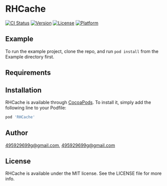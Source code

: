 # RHCache

[![CI Status](https://img.shields.io/travis/495929699g@gmail.com/RHCache.svg?style=flat)](https://travis-ci.org/495929699g@gmail.com/RHCache)
[![Version](https://img.shields.io/cocoapods/v/RHCache.svg?style=flat)](https://cocoapods.org/pods/RHCache)
[![License](https://img.shields.io/cocoapods/l/RHCache.svg?style=flat)](https://cocoapods.org/pods/RHCache)
[![Platform](https://img.shields.io/cocoapods/p/RHCache.svg?style=flat)](https://cocoapods.org/pods/RHCache)

## Example

To run the example project, clone the repo, and run `pod install` from the Example directory first.

## Requirements

## Installation

RHCache is available through [CocoaPods](https://cocoapods.org). To install
it, simply add the following line to your Podfile:

```ruby
pod 'RHCache'
```

## Author

495929699g@gmail.com, 495929699g@gmail.com

## License

RHCache is available under the MIT license. See the LICENSE file for more info.
